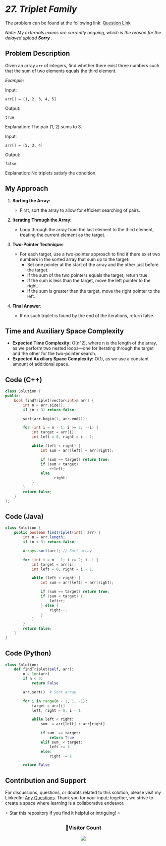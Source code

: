 # _27. Triplet Family_

The problem can be found at the following link: [Question Link](https://www.geeksforgeeks.org/problems/triplet-family/1)

_Note: My externals exams are currently ongoing, which is the reason for the delayed upload **Sorry** ._

## Problem Description

Given an array `arr` of integers, find whether there exist three numbers such that the sum of two elements equals the third element.

_Example:_

Input:

```
arr[] = [1, 2, 3, 4, 5]
```

Output:

```
true
```

Explanation: The pair (1, 2) sums to 3.

Input:

```
arr[] = [5, 3, 4]
```

Output:

```
false
```

Explanation: No triplets satisfy the condition.

## My Approach

1. **Sorting the Array:**

   - First, sort the array to allow for efficient searching of pairs.

2. **Iterating Through the Array:**

   - Loop through the array from the last element to the third element, treating the current element as the target.

3. **Two-Pointer Technique:**

   - For each target, use a two-pointer approach to find if there exist two numbers in the sorted array that sum up to the target:
     - Set one pointer at the start of the array and the other just before the target.
     - If the sum of the two pointers equals the target, return true.
     - If the sum is less than the target, move the left pointer to the right.
     - If the sum is greater than the target, move the right pointer to the left.

4. **Final Answer:**
   - If no such triplet is found by the end of the iterations, return false.

## Time and Auxiliary Space Complexity

- **Expected Time Complexity:** O(n^2), where n is the length of the array, as we perform two nested loops—one for iterating through the target and the other for the two-pointer search.
- **Expected Auxiliary Space Complexity:** O(1), as we use a constant amount of additional space.

## Code (C++)

```cpp
class Solution {
public:
    bool findTriplet(vector<int>& arr) {
        int n = arr.size();
        if (n < 3) return false;

        sort(arr.begin(), arr.end());

        for (int i = n - 1; i >= 2; --i) {
            int target = arr[i];
            int left = 0, right = i - 1;

            while (left < right) {
                int sum = arr[left] + arr[right];

                if (sum == target) return true;
                if (sum < target)
                    ++left;
                else
                    --right;
            }
        }
        return false;
    }
};
```

## Code (Java)

```java
class Solution {
    public boolean findTriplet(int[] arr) {
        int n = arr.length;
        if (n < 3) return false;

        Arrays.sort(arr); // Sort array

        for (int i = n - 1; i >= 2; i--) {
            int target = arr[i];
            int left = 0, right = i - 1;

            while (left < right) {
                int sum = arr[left] + arr[right];

                if (sum == target) return true;
                if (sum < target) {
                    left++;
                } else {
                    right--;
                }
            }
        }
        return false;
    }
}
```

## Code (Python)

```python
class Solution:
    def findTriplet(self, arr):
        n = len(arr)
        if n < 3:
            return False

        arr.sort()  # Sort array

        for i in range(n - 1, 1, -1):
            target = arr[i]
            left, right = 0, i - 1

            while left < right:
                sum_ = arr[left] + arr[right]

                if sum_ == target:
                    return True
                elif sum_ < target:
                    left += 1
                else:
                    right -= 1

        return False
```

## Contribution and Support

For discussions, questions, or doubts related to this solution, please visit my LinkedIn: [Any Questions](https://www.linkedin.com/in/patel-hetkumar-sandipbhai-8b110525a/). Thank you for your input; together, we strive to create a space where learning is a collaborative endeavor.

⭐ Star this repository if you find it helpful or intriguing! ⭐

<div align=center>
  <h3><b>📍Visitor Count</b></h3>
</div>

<p align="center" >   
  <img src="https://visitor-badge.laobi.icu/badge?page_id=Hunterdii.GeeksforGeeks-POTD" />  
</p>
